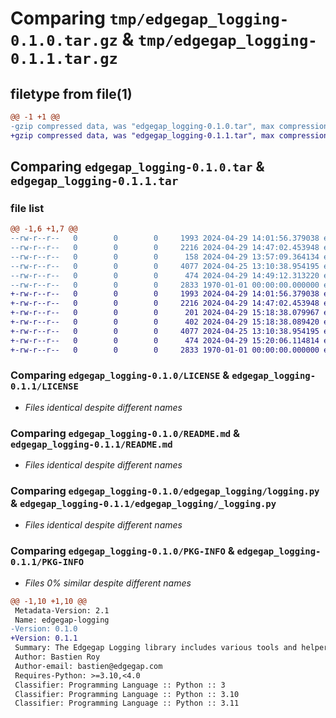# Comparing `tmp/edgegap_logging-0.1.0.tar.gz` & `tmp/edgegap_logging-0.1.1.tar.gz`

## filetype from file(1)

```diff
@@ -1 +1 @@
-gzip compressed data, was "edgegap_logging-0.1.0.tar", max compression
+gzip compressed data, was "edgegap_logging-0.1.1.tar", max compression
```

## Comparing `edgegap_logging-0.1.0.tar` & `edgegap_logging-0.1.1.tar`

### file list

```diff
@@ -1,6 +1,7 @@
--rw-r--r--   0        0        0     1993 2024-04-29 14:01:56.379038 edgegap_logging-0.1.0/LICENSE
--rw-r--r--   0        0        0     2216 2024-04-29 14:47:02.453948 edgegap_logging-0.1.0/README.md
--rw-r--r--   0        0        0      158 2024-04-29 13:57:09.364134 edgegap_logging-0.1.0/edgegap_logging/__init__.py
--rw-r--r--   0        0        0     4077 2024-04-25 13:10:38.954195 edgegap_logging-0.1.0/edgegap_logging/logging.py
--rw-r--r--   0        0        0      474 2024-04-29 14:49:12.313220 edgegap_logging-0.1.0/pyproject.toml
--rw-r--r--   0        0        0     2833 1970-01-01 00:00:00.000000 edgegap_logging-0.1.0/PKG-INFO
+-rw-r--r--   0        0        0     1993 2024-04-29 14:01:56.379038 edgegap_logging-0.1.1/LICENSE
+-rw-r--r--   0        0        0     2216 2024-04-29 14:47:02.453948 edgegap_logging-0.1.1/README.md
+-rw-r--r--   0        0        0      201 2024-04-29 15:18:38.079967 edgegap_logging-0.1.1/edgegap_logging/__init__.py
+-rw-r--r--   0        0        0      402 2024-04-29 15:18:38.089420 edgegap_logging-0.1.1/edgegap_logging/_format.py
+-rw-r--r--   0        0        0     4077 2024-04-25 13:10:38.954195 edgegap_logging-0.1.1/edgegap_logging/_logging.py
+-rw-r--r--   0        0        0      474 2024-04-29 15:20:06.114814 edgegap_logging-0.1.1/pyproject.toml
+-rw-r--r--   0        0        0     2833 1970-01-01 00:00:00.000000 edgegap_logging-0.1.1/PKG-INFO
```

### Comparing `edgegap_logging-0.1.0/LICENSE` & `edgegap_logging-0.1.1/LICENSE`

 * *Files identical despite different names*

### Comparing `edgegap_logging-0.1.0/README.md` & `edgegap_logging-0.1.1/README.md`

 * *Files identical despite different names*

### Comparing `edgegap_logging-0.1.0/edgegap_logging/logging.py` & `edgegap_logging-0.1.1/edgegap_logging/_logging.py`

 * *Files identical despite different names*

### Comparing `edgegap_logging-0.1.0/PKG-INFO` & `edgegap_logging-0.1.1/PKG-INFO`

 * *Files 0% similar despite different names*

```diff
@@ -1,10 +1,10 @@
 Metadata-Version: 2.1
 Name: edgegap-logging
-Version: 0.1.0
+Version: 0.1.1
 Summary: The Edgegap Logging library includes various tools and helpers for interacting with Standard Logging Formatter and Colored Logs. It is designed for use within the Edgegap organization.
 Author: Bastien Roy
 Author-email: bastien@edgegap.com
 Requires-Python: >=3.10,<4.0
 Classifier: Programming Language :: Python :: 3
 Classifier: Programming Language :: Python :: 3.10
 Classifier: Programming Language :: Python :: 3.11
```

